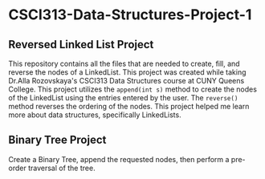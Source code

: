 # CSCI313-Data-Structures-Project-1

## Reversed Linked List Project

This repository contains all the files that are needed to create, fill, and reverse the nodes of a LinkedList. This project was created while taking Dr.Alla Rozovskaya's CSCI313 Data Structures course at CUNY Queens College. This project utilizes the `append(int s)` method to create the nodes of the LinkedList using the entries entered by the user. The `reverse()` method reverses the ordering of the nodes. This project helped me learn more about data structures, specifically LinkedLists. 

## Binary Tree Project

Create a Binary Tree, append the requested nodes, then perform a pre-order traversal of the tree. 
